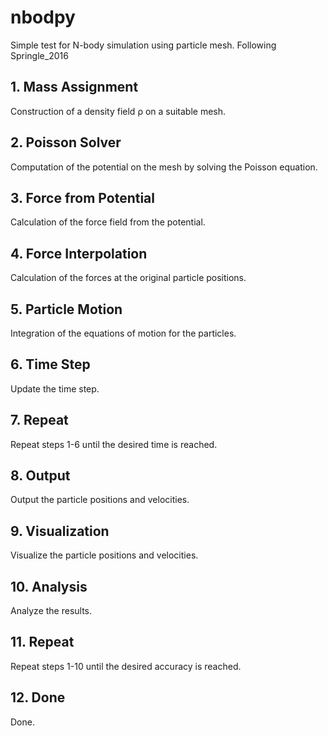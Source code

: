 # nbodpy
Simple test for N-body simulation using particle mesh.
Following Springle_2016
## 1. Mass Assignment   
Construction of a density field ρ on a suitable mesh.
## 2. Poisson Solver
Computation of the potential on the mesh by solving the Poisson equation.
## 3. Force from Potential
Calculation of the force field from the potential.
## 4. Force Interpolation
Calculation of the forces at the original particle positions.
## 5. Particle Motion
Integration of the equations of motion for the particles.
## 6. Time Step
Update the time step.
## 7. Repeat
Repeat steps 1-6 until the desired time is reached.
## 8. Output
Output the particle positions and velocities.
## 9. Visualization
Visualize the particle positions and velocities.
## 10. Analysis
Analyze the results.
## 11. Repeat
Repeat steps 1-10 until the desired accuracy is reached.
## 12. Done
Done.